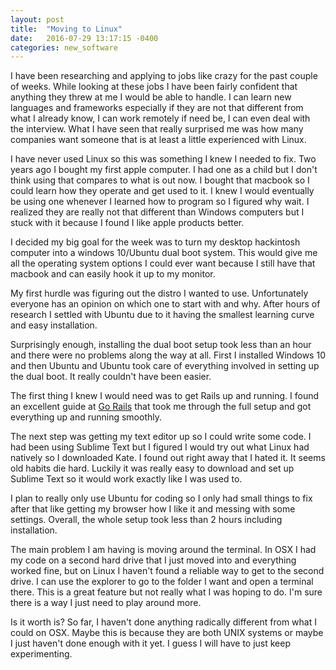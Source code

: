 ```yaml
---
layout: post
title:  "Moving to Linux"
date:   2016-07-29 13:17:15 -0400
categories: new_software
---
```


<p>I have been researching and applying to jobs like crazy for the past couple of weeks. While looking at these jobs I have been fairly confident that anything they threw at me I would be able to handle. I can learn new languages and frameworks especially if they are not that different from what I already know, I can work remotely if need be, I can even deal with the interview. What I have seen that really surprised me was how many companies want someone that is at least a little experienced with Linux.</p>

<p>I have never used Linux so this was something I knew I needed to fix. Two years ago I bought my first apple computer. I had one as a child but I don't think using that compares to what is out now. I bought that macbook so I could learn how they operate and get used to it. I knew I would eventually be using one whenever I learned how to program so I figured why wait. I realized they are really not that different than Windows computers but I stuck with it because I found I like apple products better.</p>

<p>I decided my big goal for the week was to turn my desktop hackintosh computer into a windows 10/Ubuntu dual boot system. This would give me all the operating system options I could ever want because I still have that macbook and can easily hook it up to my monitor.</p>

<p>My first hurdle was figuring out the distro I wanted to use. Unfortunately everyone has an opinion on which one to start with and why. After hours of research I settled with Ubuntu due to it having the smallest learning curve and easy installation.</p>

<p>Surprisingly enough, installing the dual boot setup took less than an hour and there were no problems along the way at all. First I installed Windows 10 and then Ubuntu and Ubuntu took care of everything involved in setting up the dual boot. It really couldn't have been easier.</p>

<p>The first thing I knew I would need was to get Rails up and running. I found an excellent guide at <a href="https://gorails.com/setup/ubuntu/16.04">Go Rails</a> that took me through the full setup and got everything up and running smoothly.</p>

<p>The next step was getting my text editor up so I could write some code. I had been using Sublime Text but I figured I would try out what Linux had natively so I downloaded Kate. I found out right away that I hated it. It seems old habits die hard. Luckily it was really easy to download and set up Sublime Text so it would work exactly like I was used to.</p>

<p>I plan to really only use Ubuntu for coding so I only had small things to fix after that like getting my browser how I like it and messing with some settings. Overall, the whole setup took less than 2 hours including installation.</p>

<p>The main problem I am having is moving around the terminal. In OSX I had my code on a second hard drive that I just moved into and everything worked fine, but on Linux I haven't found a reliable way to get to the second drive. I can use the explorer to go to the folder I want and open a terminal there. This is a great feature but not really what I was hoping to do. I'm sure there is a way I just need to play around more.</p>

<p>Is it worth is? So far, I haven't done anything radically different from what I could on OSX. Maybe this is because they are both UNIX systems or maybe I just haven't done enough with it yet. I guess I will have to just keep experimenting.</p>